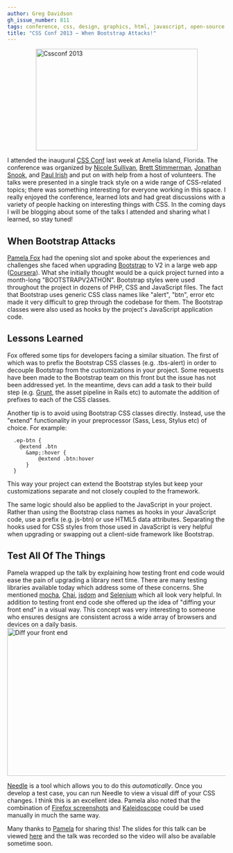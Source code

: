 ```yaml
---
author: Greg Davidson
gh_issue_number: 811
tags: conference, css, design, graphics, html, javascript, open-source, testing, tips, tools
title: "CSS Conf 2013 — When Bootstrap Attacks!"
---
```


<img alt="Cssconf 2013" border="0" height="234" src="/blog/2013/06/03/css-conf-2013-when-bootstrap-attacks/image-0.png" style="display:block; margin-left:auto; margin-right:auto;" title="cssconf-2013.png" width="373"/>

I attended the inaugural [CSS Conf](http://cssconf.com/speakers.html) last week at Amelia Island, Florida. The conference was organized by [Nicole Sullivan](http://www.stubbornella.org/), [Brett Stimmerman](http://brett.stimmerman.com/), [Jonathan Snook](http://snook.ca/), and [Paul Irish](http://www.paulirish.com/) and put on with help from a host of volunteers. The talks were presented in a single track style on a wide range of CSS-related topics; there was something interesting for everyone working in this space. I really enjoyed the conference, learned lots and had great discussions with a variety of people hacking on interesting things with CSS. In the coming days I will be blogging about some of the talks I attended and sharing what I learned, so stay tuned!

## When Bootstrap Attacks

  [Pamela Fox](http://www.pamelafox.org/) had the opening slot and spoke about the experiences and challenges she faced when upgrading [Bootstrap](http://twitter.github.io/bootstrap/) to V2 in a large web app ([Coursera](https://www.coursera.org/)). What she initially thought would be a quick project turned into a month-long "BOOTSTRAPV2ATHON". Bootstrap styles were used throughout the project in dozens of PHP, CSS and JavaScript files. The fact that Bootstrap uses generic CSS class names like "alert", "btn", error etc made it very difficult to grep through the codebase for them. The Bootstrap classes were also used as hooks by the project's JavaScript application code.


## Lessons Learned

Fox offered some tips for developers facing a similar situation. The first of which was to prefix the Bootstrap CSS classes (e.g. .tbs-alert) in order to decouple Bootstrap from the customizations in your project. Some requests have been made to the Bootstrap team on this front but the issue has not been addressed yet. In the meantime, devs can add a task to their build step (e.g. [Grunt](http://gruntjs.com/), the asset pipeline in Rails etc) to automate the addition of prefixes to each of the CSS classes.

Another tip is to avoid using Bootstrap CSS classes directly. Instead, use the "extend" functionality in your preprocessor (Sass, Less, Stylus etc) of choice. For example:

```
  .ep-btn {
    @extend .btn
      &amp;:hover {
          @extend .btn:hover
      }
  }
```

This way your project can extend the Bootstrap styles but keep your customizations separate and not closely coupled to the framework.

The same logic should also be applied to the JavaScript in your project. Rather than using the Bootstrap class names as hooks in your JavaScript code, use a prefix (e.g. js-btn) or use HTML5 data attributes. Separating the hooks used for CSS styles from those used in JavaScript is very helpful when upgrading or swapping out a client-side framework like Bootstrap.

## Test All Of The Things

Pamela wrapped up the talk by explaining how testing front end code would ease the pain of upgrading a library next time. There are many testing libraries available today which address some of these concerns. She mentioned [mocha](http://visionmedia.github.io/mocha/), [Chai](http://chaijs.com/), [jsdom](https://github.com/tmpvar/jsdom) and [Selenium](http://docs.seleniumhq.org/) which all look very helpful. In addition to testing front end code she offered up the idea of "diffing your front end" in a visual way. This concept was very interesting to someone who ensures designs are consistent across a wide array of browsers and devices on a daily basis.
<img alt="Diff your front end" border="0" height="341" src="/blog/2013/06/03/css-conf-2013-when-bootstrap-attacks/image-1.png" style="display:block; margin-left:auto; margin-right:auto;" title="diff-your-front-end.png" width="559"/>

[Needle](https://github.com/bfirsh/needle) is a tool which allows you to do this *automatically*. Once you develop a test case, you can run Needle to view a visual diff of your CSS changes. I think this is an excellent idea. Pamela also noted that the combination of [Firefox screenshots](http://support.mozilla.org/en-US/questions/940991) and [Kaleidoscope](http://www.kaleidoscopeapp.com/) could be used manually in much the same way.

Many thanks to [Pamela](https://twitter.com/pamelafox) for sharing this! The slides for this talk can be viewed [here](http://slid.es/pamelafox/when-bootstrap-attacks) and the talk was recorded so the video will also be available sometime soon.


